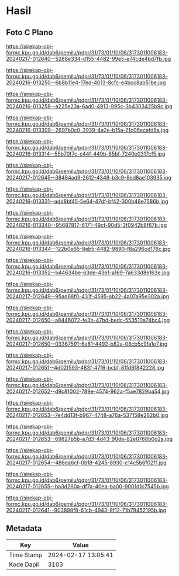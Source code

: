 # Hasil

## Foto C Plano

https://sirekap-obj-formc.kpu.go.id/dab6/pemilu/pdpr/31/73/01/10/06/3173011006183-20240217-012640--5288e334-d155-4482-99e5-e74cde4bd7fb.jpg

https://sirekap-obj-formc.kpu.go.id/dab6/pemilu/pdpr/31/73/01/10/06/3173011006183-20240216-013250--6b8b11e4-17ed-4013-8cfc-e4bcc8ab51be.jpg

https://sirekap-obj-formc.kpu.go.id/dab6/pemilu/pdpr/31/73/01/10/06/3173011006183-20240216-013258--a225e23a-6ad0-4913-995c-3b4303425b9c.jpg

https://sirekap-obj-formc.kpu.go.id/dab6/pemilu/pdpr/31/73/01/10/06/3173011006183-20240216-013309--2697b0c0-3939-4a2e-b15a-21c06ecafd8a.jpg

https://sirekap-obj-formc.kpu.go.id/dab6/pemilu/pdpr/31/73/01/10/06/3173011006183-20240216-013314--55b70f7c-c44f-449b-85bf-7240e0317cf5.jpg

https://sirekap-obj-formc.kpu.go.id/dab6/pemilu/pdpr/31/73/01/10/06/3173011006183-20240217-012645--38484ad9-2612-4348-b3c9-8ed8ae103935.jpg

https://sirekap-obj-formc.kpu.go.id/dab6/pemilu/pdpr/31/73/01/10/06/3173011006183-20240216-013331--add8bf45-5e64-47df-bf42-300b48e7586b.jpg

https://sirekap-obj-formc.kpu.go.id/dab6/pemilu/pdpr/31/73/01/10/06/3173011006183-20240216-013340--95687817-6171-49cf-90d5-3f0942b8f67b.jpg

https://sirekap-obj-formc.kpu.go.id/dab6/pemilu/pdpr/31/73/01/10/06/3173011006183-20240216-013344--122b0e65-8eb5-4482-9890-f8a296cd176c.jpg

https://sirekap-obj-formc.kpu.go.id/dab6/pemilu/pdpr/31/73/01/10/06/3173011006183-20240216-013352--b44634be-63de-43e1-a169-7a633d8e163e.jpg

https://sirekap-obj-formc.kpu.go.id/dab6/pemilu/pdpr/31/73/01/10/06/3173011006183-20240217-012649--95ad68f0-431f-4595-ab22-4a07a95e302a.jpg

https://sirekap-obj-formc.kpu.go.id/dab6/pemilu/pdpr/31/73/01/10/06/3173011006183-20240217-012650--a8446072-fe3b-47bd-bedc-553510a74bc4.jpg

https://sirekap-obj-formc.kpu.go.id/dab6/pemilu/pdpr/31/73/01/10/06/3173011006183-20240217-012650--03367591-6e81-4492-b82a-08cb5c9fa1e7.jpg

https://sirekap-obj-formc.kpu.go.id/dab6/pemilu/pdpr/31/73/01/10/06/3173011006183-20240217-012651--4d02f593-483f-47f6-bcbf-81fd6f842228.jpg

https://sirekap-obj-formc.kpu.go.id/dab6/pemilu/pdpr/31/73/01/10/06/3173011006183-20240217-012652--d9c81002-789e-4574-962a-f5ae7829ba54.jpg

https://sirekap-obj-formc.kpu.go.id/dab6/pemilu/pdpr/31/73/01/10/06/3173011006183-20240217-012653--7e4dd13f-b967-4748-a76a-537158e262b0.jpg

https://sirekap-obj-formc.kpu.go.id/dab6/pemilu/pdpr/31/73/01/10/06/3173011006183-20240217-012653--69827b5b-a7d3-4d43-90de-82e0768b0d2a.jpg

https://sirekap-obj-formc.kpu.go.id/dab6/pemilu/pdpr/31/73/01/10/06/3173011006183-20240217-012654--486ea6cf-0b18-4245-8930-c14c5b6f02f1.jpg

https://sirekap-obj-formc.kpu.go.id/dab6/pemilu/pdpr/31/73/01/10/06/3173011006183-20240217-012655--ba3d260a-df7a-40ea-ba00-9001d1c7545b.jpg

https://sirekap-obj-formc.kpu.go.id/dab6/pemilu/pdpr/31/73/01/10/06/3173011006183-20240217-012641--903898f8-61cb-4943-8f12-71b79452195b.jpg


## Metadata

| Key        | Value               |
| ---------- | ------------------- |
| Time Stamp | 2024-02-17 13:05:41 |
| Kode Dapil | 3103                |



